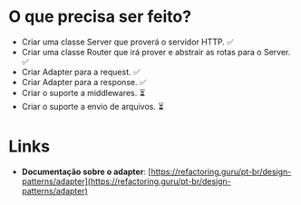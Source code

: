 # O que precisa ser feito?

- Criar uma classe Server que proverá o servidor HTTP. ✅
- Criar uma classe Router que irá prover e abstrair as rotas para o Server. ✅
- Criar Adapter para a request. ✅
- Criar Adapter para a response. ✅
- Criar o suporte a middlewares. ⏳
- Criar o suporte a envio de arquivos. ⏳

# Links

- **Documentação sobre o adapter**: [https://refactoring.guru/pt-br/design-patterns/adapter](https://refactoring.guru/pt-br/design-patterns/adapter)
